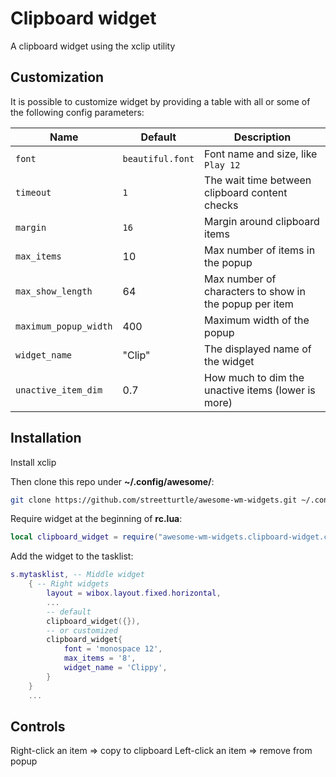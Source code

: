 # Clipboard widget

A clipboard widget using the xclip utility

## Customization

It is possible to customize widget by providing a table with all or some of the following config parameters:

| Name | Default | Description |
|---|---|---|
| `font` | `beautiful.font` | Font name and size, like `Play 12` |
| `timeout`| `1` | The wait time between clipboard content checks |
| `margin` | `16` | Margin around clipboard items |
| `max_items` | 10 | Max number of items in the popup |
| `max_show_length` | 64 | Max number of characters to show in the popup per item |
| `maximum_popup_width` | 400 | Maximum width of the popup |
| `widget_name` | "Clip" | The displayed name of the widget |
| `unactive_item_dim` | 0.7 | How much to dim the unactive items (lower is more)|

## Installation

Install xclip

Then clone this repo under **~/.config/awesome/**:

```bash
git clone https://github.com/streetturtle/awesome-wm-widgets.git ~/.config/awesome/awesome-wm-widgets
```

Require widget at the beginning of **rc.lua**:

```lua
local clipboard_widget = require("awesome-wm-widgets.clipboard-widget.clipboard")
```

Add the widget to the tasklist:

```lua
s.mytasklist, -- Middle widget
    { -- Right widgets
        layout = wibox.layout.fixed.horizontal,
        ...
        -- default
        clipboard_widget({}),
        -- or customized
        clipboard_widget{
            font = 'monospace 12',
            max_items = '8',
            widget_name = 'Clippy',        
        }
    }
    ...
```

## Controls

Right-click an item => copy to clipboard
Left-click an item => remove from popup
